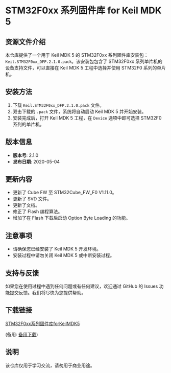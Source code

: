 # STM32F0xx 系列固件库 for Keil MDK 5

## 资源文件介绍

本仓库提供了一个用于 Keil MDK 5 的 STM32F0xx 系列固件库安装包：`Keil.STM32F0xx_DFP.2.1.0.pack`。该安装包包含了 STM32F0xx 系列单片机的设备支持文件，可以直接在 Keil MDK 5 工程中选择并使用 STM32F0 系列的单片机。

## 安装方法

1. 下载 `Keil.STM32F0xx_DFP.2.1.0.pack` 文件。
2. 双击下载的 `.pack` 文件，系统将自动启动 Keil MDK 5 并开始安装。
3. 安装完成后，打开 Keil MDK 5 工程，在 `Device` 选项中即可选择 STM32F0 系列的单片机。

## 版本信息

- **版本号**: 2.1.0
- **发布日期**: 2020-05-04

## 更新内容

- 更新了 Cube FW 至 STM32Cube_FW_F0 V1.11.0。
- 更新了 SVD 文件。
- 更新了文档。
- 修正了 Flash 编程算法。
- 增加了在 Flash 下载后启动 Option Byte Loading 的功能。

## 注意事项

- 请确保您已经安装了 Keil MDK 5 开发环境。
- 安装过程中请勿关闭 Keil MDK 5 或中断安装过程。

## 支持与反馈

如果您在使用过程中遇到任何问题或有任何建议，欢迎通过 GitHub 的 Issues 功能提交反馈。我们将尽快为您提供帮助。

## 下载链接
[STM32F0xx系列固件库forKeilMDK5](https://pan.quark.cn/s/9e4bd6a53afd) 

(备用: [备用下载](https://pan.baidu.com/s/1CjI13bZaYQNMSEACPxRalA?pwd=1234))

## 说明

该仓库仅用于学习交流，请勿用于商业用途。
